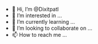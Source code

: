 - 👋 Hi, I’m @Dixitpatl
- 👀 I’m interested in ...
- 🌱 I’m currently learning ...
- 💞️ I’m looking to collaborate on ...
- 📫 How to reach me ...

<!---
Dixitpatl/Dixitpatl is a ✨ special ✨ repository because its `README.md` (this file) appears on your GitHub profile.
You can click the Preview link to take a look at your changes.
--->
